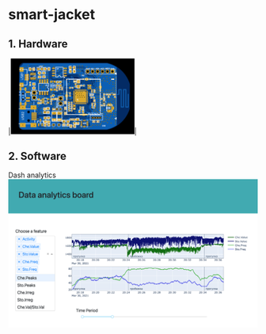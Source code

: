 # smart-jacket
## 1. Hardware
  |<img src="/Hardware/view.jpeg"  width="250">|
## 2. Software
   Dash analytics
   ![Analytics](/Software/Dash_analytics/databoard_image.png)  